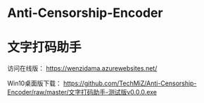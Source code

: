 # Anti-Censorship-Encoder


# 文字打码助手
访问在线版： https://wenzidama.azurewebsites.net/ 

Win10桌面版下载： https://github.com/TechMiZ/Anti-Censorship-Encoder/raw/master/文字打码助手-测试版v0.0.0.exe
